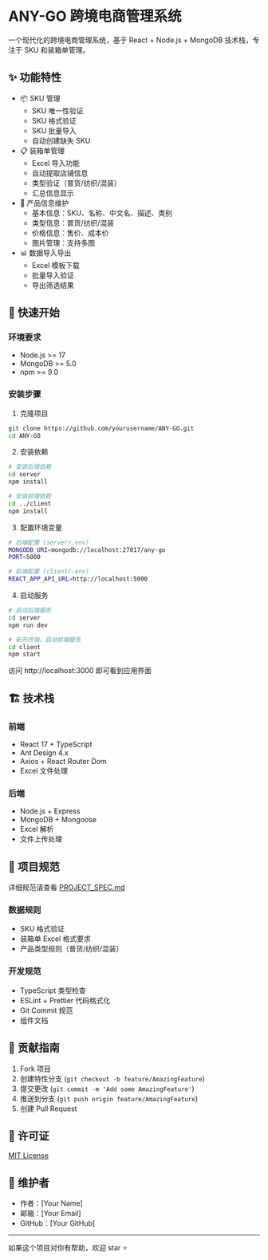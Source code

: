 ﻿# ANY-GO 跨境电商管理系统

一个现代化的跨境电商管理系统，基于 React + Node.js + MongoDB 技术栈，专注于 SKU 和装箱单管理。

## ✨ 功能特性

- 📦 SKU 管理
  - SKU 唯一性验证
  - SKU 格式验证
  - SKU 批量导入
  - 自动创建缺失 SKU
- 📋 装箱单管理
  - Excel 导入功能
  - 自动提取店铺信息
  - 类型验证（普货/纺织/混装）
  - 汇总信息显示
- 🎯 产品信息维护
  - 基本信息：SKU、名称、中文名、描述、类别
  - 类型信息：普货/纺织/混装
  - 价格信息：售价、成本价
  - 图片管理：支持多图
- 📊 数据导入导出
  - Excel 模板下载
  - 批量导入验证
  - 导出筛选结果

## 🚀 快速开始

### 环境要求

- Node.js >= 17
- MongoDB >= 5.0
- npm >= 9.0

### 安装步骤

1. 克隆项目
```bash
git clone https://github.com/yourusername/ANY-GO.git
cd ANY-GO
```

2. 安装依赖
```bash
# 安装后端依赖
cd server
npm install

# 安装前端依赖
cd ../client
npm install
```

3. 配置环境变量
```bash
# 后端配置 (server/.env)
MONGODB_URI=mongodb://localhost:27017/any-go
PORT=5000

# 前端配置 (client/.env)
REACT_APP_API_URL=http://localhost:5000
```

4. 启动服务
```bash
# 启动后端服务
cd server
npm run dev

# 新开终端，启动前端服务
cd client
npm start
```

访问 http://localhost:3000 即可看到应用界面

## 🏗️ 技术栈

### 前端
- React 17 + TypeScript
- Ant Design 4.x
- Axios + React Router Dom
- Excel 文件处理

### 后端
- Node.js + Express
- MongoDB + Mongoose
- Excel 解析
- 文件上传处理

## 📖 项目规范

详细规范请查看 [PROJECT_SPEC.md](./PROJECT_SPEC.md)

### 数据规则
- SKU 格式验证
- 装箱单 Excel 格式要求
- 产品类型规则（普货/纺织/混装）

### 开发规范
- TypeScript 类型检查
- ESLint + Prettier 代码格式化
- Git Commit 规范
- 组件文档

## 🤝 贡献指南

1. Fork 项目
2. 创建特性分支 (`git checkout -b feature/AmazingFeature`)
3. 提交更改 (`git commit -m 'Add some AmazingFeature'`)
4. 推送到分支 (`git push origin feature/AmazingFeature`)
5. 创建 Pull Request

## 📄 许可证

[MIT License](./LICENSE)

## 👥 维护者

- 作者：[Your Name]
- 邮箱：[Your Email]
- GitHub：[Your GitHub]

---

如果这个项目对你有帮助，欢迎 star ⭐️
